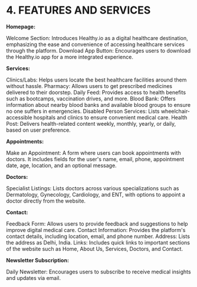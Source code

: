 # **4. FEATURES AND SERVICES**
**Homepage:**

Welcome Section: Introduces Healthy.io as a digital healthcare destination, emphasizing the ease and convenience of accessing healthcare services through the platform.
Download App Button: Encourages users to download the Healthy.io app for a more integrated experience.

**Services:**

Clinics/Labs: Helps users locate the best healthcare facilities around them without hassle.
Pharmacy: Allows users to get prescribed medicines delivered to their doorstep.
Daily Feed: Provides access to health benefits such as bootcamps, vaccination drives, and more.
Blood Bank: Offers information about nearby blood banks and available blood groups to ensure no one suffers in emergencies.
Disabled Person Services: Lists wheelchair-accessible hospitals and clinics to ensure convenient medical care.
Health Post: Delivers health-related content weekly, monthly, yearly, or daily, based on user preference.

**Appointments:**

Make an Appointment: A form where users can book appointments with doctors. It includes fields for the user's name, email, phone, appointment date, age, location, and an optional message.

**Doctors:**

Specialist Listings: Lists doctors across various specializations such as Dermatology, Gynecology, Cardiology, and ENT, with options to appoint a doctor directly from the website.

**Contact:**

Feedback Form: Allows users to provide feedback and suggestions to help improve digital medical care.
Contact Information: Provides the platform's contact details, including location, email, and phone number.
Address: Lists the address as Delhi, India.
Links: Includes quick links to important sections of the website such as Home, About Us, Services, Doctors, and Contact.

**Newsletter Subscription:**

Daily Newsletter: Encourages users to subscribe to receive medical insights and updates via email.
